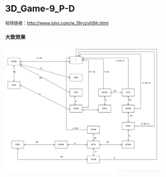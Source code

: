 # 3D_Game-9_P-D  
视频链接：http://www.iqiyi.com/w_19ryzvh9jh.html  
### 大致效果  
![avatar](https://github.com/MockingT/3D_Game-9_P-D/blob/master/pictures/1.png)
